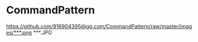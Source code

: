 # CommandPattern
https://github.com/916904395@qq.com/CommandPattern/raw/master/images/***.png ***.JPG